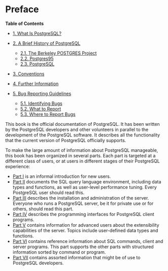 # Preface

**Table of Contents**

- [1. What Is PostgreSQL?](intro-whatis)
- [2. A Brief History of PostgreSQL](history)

  - [2.1. The Berkeley POSTGRES Project](history#HISTORY-BERKELEY)
  - [2.2. Postgres95](history#HISTORY-POSTGRES95)
  - [2.3. PostgreSQL](history#HISTORY-POSTGRESQL)

- [3. Conventions](notation)
- [4. Further Information](resources)
- [5. Bug Reporting Guidelines](bug-reporting)

  - [5.1. Identifying Bugs](bug-reporting#BUG-REPORTING-IDENTIFYING-BUGS)
  - [5.2. What to Report](bug-reporting#BUG-REPORTING-WHAT-TO-REPORT)
  - [5.3. Where to Report Bugs](bug-reporting#BUG-REPORTING-WHERE-TO-REPORT-BUGS)

This book is the official documentation of PostgreSQL. It has been written by the PostgreSQL developers and other volunteers in parallel to the development of the PostgreSQL software. It describes all the functionality that the current version of PostgreSQL officially supports.

To make the large amount of information about PostgreSQL manageable, this book has been organized in several parts. Each part is targeted at a different class of users, or at users in different stages of their PostgreSQL experience:

- [Part I](tutorial 'Part I. Tutorial') is an informal introduction for new users.
- [Part II](sql 'Part II. The SQL Language') documents the SQL query language environment, including data types and functions, as well as user-level performance tuning. Every PostgreSQL user should read this.
- [Part III](admin 'Part III. Server Administration') describes the installation and administration of the server. Everyone who runs a PostgreSQL server, be it for private use or for others, should read this part.
- [Part IV](client-interfaces 'Part IV. Client Interfaces') describes the programming interfaces for PostgreSQL client programs.
- [Part V](server-programming 'Part V. Server Programming') contains information for advanced users about the extensibility capabilities of the server. Topics include user-defined data types and functions.
- [Part VI](reference 'Part VI. Reference') contains reference information about SQL commands, client and server programs. This part supports the other parts with structured information sorted by command or program.
- [Part VII](internals 'Part VII. Internals') contains assorted information that might be of use to PostgreSQL developers.
